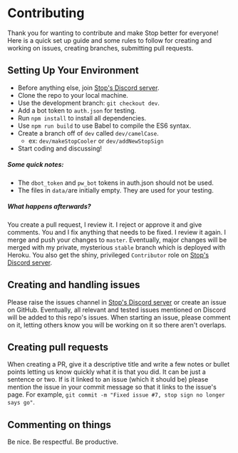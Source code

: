 # Contributing

Thank you for wanting to contribute and make Stop better for everyone! Here is a quick set up guide and some rules to follow for creating and working on issues, creating branches, submitting pull requests.

## Setting Up Your Environment

* Before anything else, join [Stop's Discord server](https://discord.gg/HwkMkKh).
* Clone the repo to your local machine.
* Use the development branch: `git checkout dev`.
* Add a bot token to `auth.json` for testing.
* Run `npm install` to install all dependencies.
* Use `npm run build` to use Babel to compile the ES6 syntax.
* Create a branch off of `dev` called `dev/camelCase`.
  * ex: `dev/makeStopCooler` or `dev/addNewStopSign`
* Start coding and discussing!

##### Some quick notes:

* The `dbot_token` and `pw_bot` tokens in auth.json should not be used.
* The files in `data/`are initially empty. They are used for your testing.

##### What happens afterwards?

You create a pull request, I review it. I reject or approve it and give comments. You and I fix anything that needs to be fixed. I review it again. I merge and push your changes to `master`. Eventually, major changes will be merged with my private, mysterious `stable` branch which is deployed with Heroku. You also get the shiny, privileged `Contributor` role on [Stop's Discord server](https://discord.gg/HwkMkKh).

## Creating and handling issues

Please raise the issues channel in [Stop's Discord server](https://discord.gg/HwkMkKh) or create an issue on GitHub. Eventually, all relevant and tested issues mentioned on Discord will be added to this repo's issues. When starting an issue, please comment on it, letting others know you will be working on it so there aren't overlaps.

## Creating pull requests

When creating a PR, give it a descriptive title and write a few notes or bullet points letting us know quickly what it is that you did. It can be just a sentence or two. If is it linked to an issue (which it should be) please mention the issue in your commit message so that it links to the issue's page. For example, `git commit -m "Fixed issue #7, stop sign no longer says go"`.

## Commenting on things

Be nice. Be respectful. Be productive.
